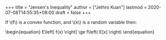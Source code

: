 +++
title = "Jensen's Inequality"
author = ["Jethro Kuan"]
lastmod = 2020-07-08T14:55:35+08:00
draft = false
+++

If \\(f\\) is a convex function, and \\(x\\) is a random variable then:

\begin{equation}
E\left[ f(x) \right] \ge f\left( E[x] \right)
\end{equation}
